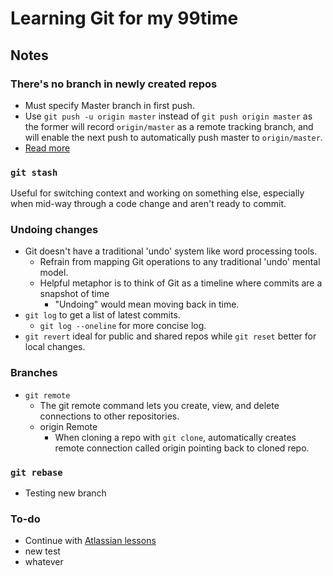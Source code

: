 # Learning Git for my 99time 

## Notes 

### There's no branch in newly created repos 

- Must specify Master branch in first push. 
- Use `git push -u origin master` instead of `git push origin master` as the former will record `origin/master` as a remote tracking branch, and will enable the next push to automatically push master to `origin/master`.
- [Read more](https://stackoverflow.com/questions/17096311/why-do-i-need-to-explicitly-push-a-new-branch/17096880#170968800)

### `git stash`
Useful for switching context and working on something else, especially when mid-way through  a code change and aren't ready to commit. 

### Undoing changes 
- Git doesn't have a traditional 'undo' system like word processing tools.
    - Refrain from mapping Git operations to any traditional 'undo' mental model.
    - Helpful metaphor is to think of Git as a timeline where commits are a snapshot of time 
        - "Undoing" would mean moving back in time. 
- `git log` to get a list of latest commits. 
    - `git log --oneline` for more concise log.
- `git revert` ideal for public and shared repos while `git reset` better for local changes.


### Branches 
- `git remote` 
    - The git remote command lets you create, view, and delete connections to other repositories.  
    - origin Remote 
        - When cloning a repo with `git clone`, automatically creates remote connection called origin pointing back to cloned repo. 


### `git rebase` 

- Testing new branch

### To-do 
- Continue with [Atlassian lessons](https://www.atlassian.com/git/tutorials)
- new test 
- whatever


